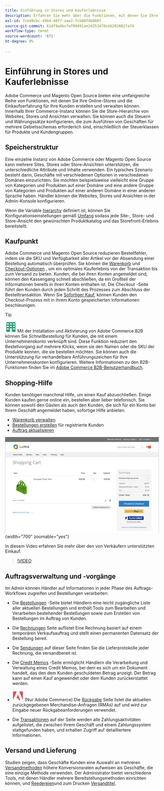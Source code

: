 ```yaml
---
title: Einführung in Stores und Kauferlebnisse
description: Erfahren Sie mehr über die Funktionen, mit denen Sie Ihre Online-Stores erstellen und verwalten können, sowie über die Einkaufserfahrung für Ihre Kunden.
exl-id: 7ced9cbc-49b4-48f7-aae2-fcb48fdb888f
source-git-commit: 61df9a4bcfaf09491ae2d353478ceb281082fa74
workflow-type: tm+mt
source-wordcount: '671'
ht-degree: 0%

---
```


# Einführung in Stores und Kauferlebnisse

Adobe Commerce und Magento Open Source bieten eine umfangreiche Reihe von Funktionen, mit denen Sie Ihre Online-Stores und die Einkaufserfahrung für Ihre Kunden erstellen und verwalten können. Innerhalb Ihrer Commerce-Instanz können Sie die Store-Hierarchie von Websites, Stores und Ansichten verwalten. Sie können auch die Steuern und Währungssätze konfigurieren, die zum Ausführen von Geschäften für mehrere Gebietsschemas erforderlich sind, einschließlich der Steuerklassen für Produkte und Kundengruppen.

## Speicherstruktur

Eine einzelne Instanz von Adobe Commerce oder Magento Open Source kann mehrere Sites, Stores oder Store-Ansichten unterstützen, die unterschiedliche Attribute und Inhalte verwenden. Ein typisches Szenario besteht darin, Geschäfte mit verschiedenen Optionen in verschiedenen Domänen einzurichten. Sie möchten beispielsweise vielleicht eine Gruppe von Kategorien und Produkten auf einer Domäne und eine andere Gruppe von Kategorien und Produkten auf einer anderen Domäne in einer anderen Sprache haben. Händler können die Websites, Stores und Ansichten in der Admin-Konsole konfigurieren.

Wenn die Variable [hierarchy](stores.md) definiert ist, können Sie Konfigurationseinstellungen gemäß [Umfang](../getting-started/websites-stores-views.md#scope-settings) sodass jede Site-, Store- und Store-Ansicht den gewünschten Produktkatalog und das Storefront-Erlebnis bereitstellt.

## Kaufpunkt

Adobe Commerce und Magento Open Source reduzieren Bestellfehler, indem sie die SKU und Verfügbarkeit aller Artikel vor der Absendung einer Bestellung automatisch überprüfen. Sie können die [Warenkorb](cart.md) und [Checkout-Optionen](checkout-process.md) , um ein optimales Kauferlebnis von der Transaktion bis zum Versand zu bieten. Kunden, die bei ihren Konten angemeldet sind, können den Kassengang schnell abschließen, da ein Großteil der Informationen bereits in ihren Konten enthalten ist. Die _Checkout_ -Seite führt den Kunden durch jeden Schritt des Prozesses zum Abschluss der Bestelltransaktion. Wenn Sie [Sofortiger Kauf](checkout-instant-purchase.md), können Kunden den Checkout-Prozess mit in ihrem Konto gespeicherten Informationen beschleunigen.

>[!TIP]
>
>![Adobe Commerce B2B](../assets/b2b.svg) Mit der Installation und Aktivierung von Adobe Commerce B2B können Sie _Schnellbestellung_ für Kunden, die mit einem Unternehmenskonto verknüpft sind. Diese Funktion reduziert den Bestellvorgang auf mehrere Klicks, wenn sie den Namen oder die SKU der Produkte kennen, die sie bestellen möchten. Sie können auch die Unterstützung für verhandelbare Anführungszeichen für Ihre Unternehmenskonten konfigurieren. Weitere Informationen zu den B2B-Funktionen finden Sie im [Adobe Commerce B2B-Benutzerhandbuch](https://experienceleague.adobe.com/docs/commerce-admin/b2b/introduction.html).

## Shopping-Hilfe

Kunden benötigen manchmal Hilfe, um einen Kauf abzuschließen. Einige Kunden kaufen gerne online ein, bestellen aber lieber telefonisch. Sie können sowohl den Gästen als auch den Kunden, die sich für ein Konto bei Ihrem Geschäft angemeldet haben, sofortige Hilfe anbieten.

- [Warenkorb verwalten](shopping-assisted-cart-manage.md)
- [Bestellungen erstellen](customer-account-create-order.md) für registrierte Kunden
- [Auftrag aktualisieren](order-update.md)

![Warenkorb](./assets/storefront-cart-price-group-discount.png){width="700" zoomable="yes"}

In diesem Video erfahren Sie mehr über den von Verkäufern unterstützten Einkauf:

>[!VIDEO](https://video.tv.adobe.com/v/343662/?quality=12)

## Auftragsverwaltung und -vorgänge

Im Admin können Händler auf Informationen in jeder Phase des Auftrags-Workflows zugreifen und Bestellungen verarbeiten:

- Die [Bestellungen](orders.md) -Seite bietet Händlern eine leicht zugängliche Liste aller aktuellen Bestellungen und enthält Tools zum Bearbeiten und Verarbeiten bestehender Bestellungen sowie zum Erstellen von Bestellungen im Auftrag von Kunden.

- Die [Rechnungen](invoices.md) Seite auflistet Eine Rechnung basiert auf einem temporären Verkaufsauftrag und stellt einen permanenten Datensatz der Bestellung bereit.

- Die [Sendungen](shipments.md) auf dieser Seite finden Sie die Lieferprotokolle jeder Rechnung, die versandbereit ist.

- Die [Credit Memos](credit-memos.md) -Seite ermöglicht Händlern die Verarbeitung und Verwaltung eines Credit Memos, bei dem es sich um ein Dokument handelt, das den dem Kunden geschuldeten Betrag anzeigt. Der Betrag kann auf einen Kauf angewendet oder dem Kunden zurückerstattet werden.

- ![Adobe Commerce](../assets/adobe-logo.svg) (Nur Adobe Commerce) Die [Rückgabe](returns.md) Seite listet die aktuellen zurückgegebenen Merchandise-Anfragen (RMAs) auf und wird zur Eingabe neuer Rückgabeanforderungen verwendet.

- Die [Transaktionen](transactions.md) auf der Seite werden alle Zahlungsaktivitäten aufgelistet, die zwischen Ihrem Geschäft und einem Zahlungssystem stattgefunden haben, und erhalten Zugriff auf detailliertere Informationen.

## Versand und Lieferung

Studien zeigen, dass Geschäfte Kunden eine Auswahl an mehreren [Versandmethoden](delivery.md) höhere Konversionsraten aufweisen als Geschäfte, die eine einzige Methode verwenden. Der Administrator bietet verschiedene Tools, mit denen Händler mehrere Bereitstellungsmethoden einrichten können, und [Reedereien](carriers.md)und zum Drucken [Versandtitel](shipping-labels.md).
